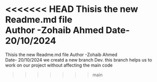 <<<<<<< HEAD
Thisis the new Readme.md file<br>
Author -Zohaib Ahmed
Date- 20/10/2024
=======
Thisis the new Readme.md file
Author -Zohaib Ahmed\
Date- 20/10/2024 
we creatd a new branch Dev.
this branch helps us to work on our project without affecting the main code
>>>>>>> main
